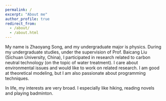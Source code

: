 ```yaml
---
permalink: /
excerpt: "About me"
author_profile: true
redirect_from: 
  - /about/
  - /about.html
---
```


My name is Zhaoyang Song, and my undergraduate major is physics. During my undergraduate studies, under the supervision of Prof. Baicang Liu (Sichuan University, China), I participated in research related to carbon neutral technology (on the topic of water treatment). I care about environmental issues and would like to work on related research. I am good at theoretical modeling, but I am also passionate about programming techniques.

In life, my interests are very broad. I especially like hiking, reading novels and playing badminton.
